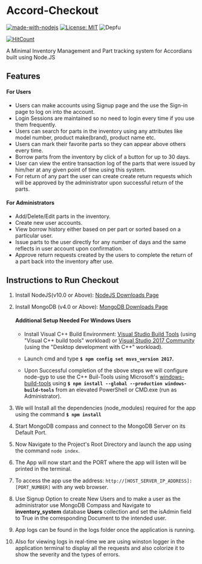 # Accord-Checkout

[![made-with-nodejs](https://img.shields.io/badge/Made%20with-Node.js-green.svg?style=for-the-badge&logo=node.js)](https://nodejs.org/)
[![License: MIT](https://img.shields.io/badge/License-MIT-orange.svg?style=for-the-badge)](https://opensource.org/licenses/MIT)
![Depfu](https://img.shields.io/depfu/dwij2812/Accord-Checkout.svg?style=for-the-badge)


[![HitCount](http://hits.dwyl.io/dwij2812/Accord-Checkout.svg)](http://hits.dwyl.io/dwij2812/Accord-Checkout)


A Minimal Inventory Management and Part tracking system for Accordians built using Node.JS

## Features

#### For Users

  - Users can make accounts using Signup page and the use the Sign-in page to log on into the account.
  - Login Sessions are maintained so no need to login every time if you use them frequently.
  - Users can search for parts in the inventory using any attributes like model number, product make(brand), product name etc.
  - Users can mark their favorite parts so they can appear above others every time.
  -  Borrow parts from the inventory by click of a button for up to 30 days.
  -  User can view the entire transaction log of the parts that were issued by him/her at any given point of time using this system.
  -  For return of any part the user can create create return requests which will be approved by the administrator upon successful return of the parts.

#### For Administrators
  - Add/Delete/Edit parts in the inventory.
  - Create new user accounts.
  - View borrow history either based on per part or sorted based on a particular user.
  - Issue parts to the user directly for any number of days and the same reflects in user account upon confirmation.
  - Approve return requests created by the users to complete the return of a part back into the inventory after use.

## Instructions to Run Checkout

1. Install NodeJS(v10.0 or Above): [NodeJS Downloads Page](https://nodejs.org/en/download/)
2. Install MongoDB (v4.0 or Above): [MongoDB Downloads Page](https://www.mongodb.com/download-center/community)
   
   #### Additional Setup Needed For Windows Users
     -  Install Visual C++ Build Environment: [Visual Studio Build Tools](https://visualstudio.microsoft.com/thank-you-downloading-visual-studio/?sku=BuildTools)
   (using "Visual C++ build tools" workload) or [Visual Studio 2017 Community](https://visualstudio.microsoft.com/pl/thank-you-downloading-visual-studio/?sku=Community)
   (using the "Desktop development with C++" workload).
   
   - Launch cmd and type  **`$ npm config set msvs_version 2017`.**
   - Upon Successful completion of the sbove steps we will configure node-gyp to use the C++ Buil-Tools using Microsoft's [windows-build-tools](https://github.com/felixrieseberg/windows-build-tools) using **`$ npm install --global --production windows-build-tools`** from an elevated PowerShell or CMD.exe (run as Administrator).

3. We will Install all the dependencies (node_modules) required for the app using the command **`$ npm install`**

4. Start MongoDB compass and connect to the MongoDB Server on its Default Port.
5. Now Navigate to the Project's Root Directory and launch the app using the command `node index`.
6. The App will now start and the PORT where the app will listen will be printed in the terminal.
7. To access the app use the address: `http://[HOST_SERVER_IP_ADDRESS]:[PORT_NUMBER]` with any web browser.
8. Use Signup Option to create New Users and to make a user as the administrator use MongoDB Compass and Navigate to **inventory_system** database **Users** collection and set the isAdmin field to True in the corresponding Document to the intended user.
9. App logs can be found in the logs folder once the application is running.
10. Also for viewing logs in real-time we are using winston logger in the application terminal to display all the requests and also colorize it to show the severity and the types of errors.
